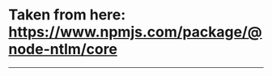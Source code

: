 # Taken from here: https://www.npmjs.com/package/@node-ntlm/core

-----------------------------------
